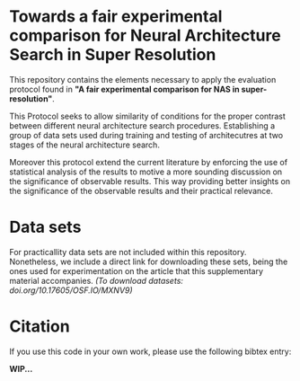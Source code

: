 # Towards a fair experimental comparison for Neural Architecture Search in Super Resolution

This repository contains the elements necessary to apply the evaluation protocol found in **"A fair experimental comparison for NAS in super-resolution"**.

This Protocol seeks to allow similarity of conditions for the proper contrast between different neural architecture search procedures. Establishing a group of data sets used during training and testing of architecutres at two stages of the neural architecture search.

Moreover this protocol extend the current literature by enforcing the use of statistical analysis of the results to motive a more sounding discussion on the significance of observable results. This way providing better insights on the significance of the observable results and their practical relevance.

# Data sets

For practicallity data sets are not included within this repository. Nonetheless, we include a direct link for downloading these sets, being the ones used for experimentation on the article that this supplementary material accompanies. *(To download datasets: doi.org/10.17605/OSF.IO/MXNV9)*


# Citation

If you use this code in your own work, please use the following bibtex entry:

**WIP...**
